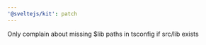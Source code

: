 ```yaml
---
'@sveltejs/kit': patch
---
```


Only complain about missing \$lib paths in tsconfig if src/lib exists
